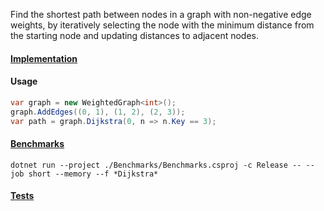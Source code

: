 Find the shortest path between nodes in a graph with non-negative edge weights, by iteratively selecting the node with the minimum distance from the starting node and updating distances to adjacent nodes.

#### [Implementation](https://github.com/Timmoth/DsaDotnet/blob/main/DsaDotnet/Search/Dijkstra.cs)

#### Usage
```cs
var graph = new WeightedGraph<int>();
graph.AddEdges((0, 1), (1, 2), (2, 3));
var path = graph.Dijkstra(0, n => n.Key == 3);
```

#### [Benchmarks](https://github.com/Timmoth/DsaDotnet/blob/main/Benchmarks/Search/DijkstraBenchmark.cs)
```
dotnet run --project ./Benchmarks/Benchmarks.csproj -c Release -- --job short --memory --f *Dijkstra*
```

#### [Tests](https://github.com/Timmoth/DsaDotnet/blob/main/Tests/Search/DijkstraTests.cs)